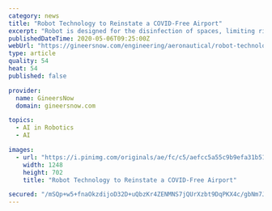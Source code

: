 ```yaml
---
category: news
title: "Robot Technology to Reinstate a COVID-Free Airport"
excerpt: "Robot is designed for the disinfection of spaces, limiting risk of contamination or human exposure to viruses including COVID-19"
publishedDateTime: 2020-05-06T09:25:00Z
webUrl: "https://gineersnow.com/engineering/aeronautical/robot-technology-to-reinstate-covid-free-airports"
type: article
quality: 54
heat: 54
published: false

provider:
  name: GineersNow
  domain: gineersnow.com

topics:
  - AI in Robotics
  - AI

images:
  - url: "https://i.pinimg.com/originals/ae/fc/c5/aefcc5a55c9b9efa31b515a5eb1ad1a7.jpg"
    width: 1248
    height: 702
    title: "Robot Technology to Reinstate a COVID-Free Airport"

secured: "/mSQp+w5+fnaOkzdijoD32D+uQbzKr4ZENMNS7jQUrXzbt9DqPKX4c/gbNm7JBkuQ5GrgCMXUGudXqFR6fddNuisaD3dKQA/rPb3oJLt7W1mAIbyZ0NV4ETvDa2P7Lq2fwFhFXfsZoAR/LNNMpqjE5nsQ2a1MjhsKMX/i2vZyBxH3YSvapHlInTjrJKzDPuzU61E8zSF7pnPBfbhrbYZubY30TGOhOb2zbMw28+tvDrbbL1Ays4v4LtsG2mH8b8fGiL9u+Ujo6/lvIqrfB9ZT6dsgPYnrthZiiPkHXRyORenzVRtwNL8Fk2X3t8IRErmkvbRrdFztJv4FQjBND0k3MIocO8NuQgYdru3c5NoAu4qcMRUgnOyG4+bk6C3rPSHkEs3/WFlfPNbe2by82jGbdpSM3PfecMQR1oEr5Sgl5/SjtdR/HsI2l51muOHy3dHxyCFiuiDxCEKDHtuoe466PpG0QY8mNqf9TCYpHs7h5g=;odEgKmJffhKdJRoed/uPBw=="
---
```


